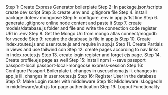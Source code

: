 Step 1: Create Express Generator boilerplate
Step 2: In package.json/scripts create dev script
Step 3: create .env and .gitignore file
Step 4. install package dotenv mongoose
Step 5: configure .env in app.js 1st line
Step 6. generate .gitignore online node content and paste it
Step 7. create models/database.js folder and file and write the connection code register URI in .env
Step 8. Get the Mongo Uri from mongo atlas connect/mogodb for vscode
Step 9: require the database.js file in app.js
Step 10. Create index.routes.js and user.route.js and require in app.js
Step 11. Create Partials in views and use tailwind cdn
Step 12. create pages according to nav links in index.routes.js
Step 13. create login register and forget ejs page.
Step 14. Create profile.ejs page as well
Step 15: install npm i --save passport passport-local passport-local-mongoose express-session
Step 16: Configure Passport Boilerplate
i. changes in user.schema.js
ii. changes in app.js
iii. changes in user.routes.js
Step 16: Register User in the database
Step 17: Make Login router with middleware
Step 18: Middleware isLoggedIn in middleware/auth.js for page authentication
Step 19: Logout Functionality
